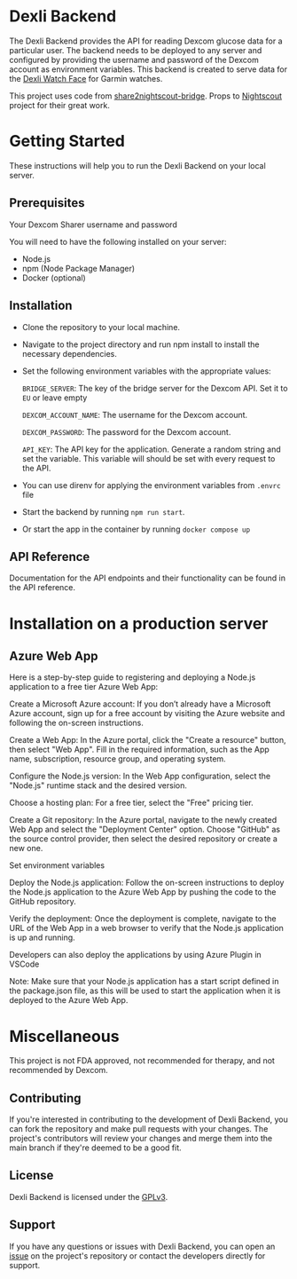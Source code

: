 # Dexli Backend
The Dexli Backend provides the API for reading Dexcom glucose data for a particular user. The backend needs to be deployed to any server and configured by providing the username and password of the Dexcom account as environment variables.
This backend is created to serve data for the [Dexli Watch Face](https://github.com/deviammx/dexli-watchface) for Garmin watches.

This project uses code from [share2nightscout-bridge](https://github.com/nightscout/share2nightscout-bridge). Props to [Nightscout](https://github.com/nightscout) project for their great work.

# Getting Started
These instructions will help you to run the Dexli Backend on your local server.

## Prerequisites
Your Dexcom Sharer username and password

You will need to have the following installed on your server:
- Node.js
- npm (Node Package Manager)
- Docker (optional)

## Installation
- Clone the repository to your local machine.
- Navigate to the project directory and run npm install to install the necessary dependencies.
- Set the following environment variables with the appropriate values:
  
    `BRIDGE_SERVER`: The key of the bridge server for the Dexcom API. Set it to `EU` or leave empty

    `DEXCOM_ACCOUNT_NAME`: The username for the Dexcom account.

    `DEXCOM_PASSWORD`: The password for the Dexcom account.

    `API_KEY`: The API key for the application. Generate a random string and set the variable. This variable will should be set with every request to the API.

- You can use direnv for applying the environment variables from `.envrc` file
- Start the backend by running `npm run start`.
- Or start the app in the container by running `docker compose up`

## API Reference
Documentation for the API endpoints and their functionality can be found in the API reference.


# Installation on a production server
## Azure Web App
Here is a step-by-step guide to registering and deploying a Node.js application to a free tier Azure Web App:

Create a Microsoft Azure account: If you don’t already have a Microsoft Azure account, sign up for a free account by visiting the Azure website and following the on-screen instructions.

Create a Web App: In the Azure portal, click the "Create a resource" button, then select "Web App". Fill in the required information, such as the App name, subscription, resource group, and operating system.

Configure the Node.js version: In the Web App configuration, select the "Node.js" runtime stack and the desired version.

Choose a hosting plan: For a free tier, select the "Free" pricing tier.

Create a Git repository: In the Azure portal, navigate to the newly created Web App and select the "Deployment Center" option. Choose "GitHub" as the source control provider, then select the desired repository or create a new one.

Set environment variables

Deploy the Node.js application: Follow the on-screen instructions to deploy the Node.js application to the Azure Web App by pushing the code to the GitHub repository.

Verify the deployment: Once the deployment is complete, navigate to the URL of the Web App in a web browser to verify that the Node.js application is up and running.

Developers can also deploy the applications by using Azure Plugin in VSCode

Note: Make sure that your Node.js application has a start script defined in the package.json file, as this will be used to start the application when it is deployed to the Azure Web App.

# Miscellaneous

This project is not FDA approved, not recommended for therapy, and not recommended by Dexcom.

## Contributing
If you're interested in contributing to the development of Dexli Backend, you can fork the repository and make pull requests with your changes. The project's contributors will review your changes and merge them into the main branch if they're deemed to be a good fit.

## License
Dexli Backend is licensed under the [GPLv3](https://www.gnu.org/licenses/gpl-3.0.en.html).

## Support
If you have any questions or issues with Dexli Backend, you can open an [issue](https://github.com/deviammx/dexli-backend/issues) on the project's repository or contact the developers directly for support.